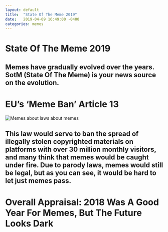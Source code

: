 ```yaml
---
layout: default
title:  "State Of The Meme 2019"
date:   2019-04-09 16:49:00 -0400
categories: memes
---
```

# State Of The Meme 2019

## Memes have gradually evolved over the years. SotM (State Of The Meme) is your news source on the evolution.

# EU’s ‘Meme Ban’ Article 13

![Memes about laws about memes](https://pics.me.me/the-eu-dank-copyright-law-memes-screw-article-13-36278103.png)

## This law would serve to ban the spread of illegally stolen copyrighted materials on platforms with over 30 million monthly visitors, and many think that memes would be caught under fire. Due to parody laws, memes would still be legal, but as you can see, it would be hard to let just memes pass.

# Overall Appraisal: 2018 Was A Good Year For Memes, But The Future Looks Dark
